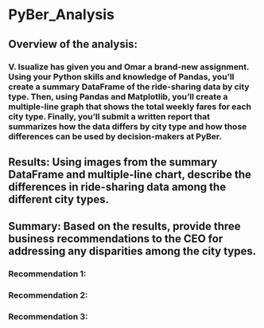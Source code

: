 # PyBer_Analysis
## Overview of the analysis: 
### V. Isualize has given you and Omar a brand-new assignment. Using your Python skills and knowledge of Pandas, you’ll create a summary DataFrame of the ride-sharing data by city type. Then, using Pandas and Matplotlib, you’ll create a multiple-line graph that shows the total weekly fares for each city type. Finally, you’ll submit a written report that summarizes how the data differs by city type and how those differences can be used by decision-makers at PyBer.
## Results: Using images from the summary DataFrame and multiple-line chart, describe the differences in ride-sharing data among the different city types.

## Summary: Based on the results, provide three business recommendations to the CEO for addressing any disparities among the city types.
### Recommendation 1:
### Recommendation 2:
### Recommendation 3:
